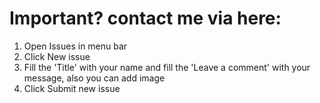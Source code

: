 # Important? contact me via here:
1. Open Issues in menu bar
2. Click New issue
3. Fill the 'Title' with your name and fill the 'Leave a comment' with your message, also you can add image
4. Click Submit new issue